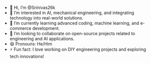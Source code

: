 - 👋 Hi, I’m @Srinivas26k
- 👀 I’m interested in AI, mechanical engineering, and integrating technology into real-world solutions.
- 🌱 I’m currently learning advanced coding, machine learning, and e-commerce development.
- 💞️ I’m looking to collaborate on open-source projects related to engineering and AI applications.
- 😄 Pronouns: He/Him
- ⚡ Fun fact: I love working on DIY engineering projects and exploring tech innovations!


<!---
Srinivas26k/Srinivas26k is a ✨ special ✨ repository because its `README.md` (this file) appears on your GitHub profile.
You can click the Preview link to take a look at your changes.
--->
